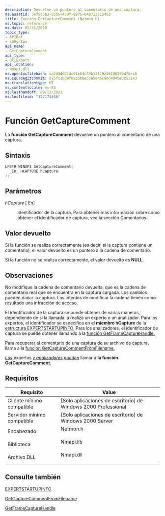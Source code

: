 ```yaml
---
description: Devuelve un puntero al comentario de una captura.
ms.assetid: 3ef5c5b3-5586-469f-8975-049713715403
title: Función GetCaptureComment (Netmon.h)
ms.topic: reference
ms.date: 05/31/2018
topic_type:
- APIRef
- kbSyntax
api_name:
- GetCaptureComment
api_type:
- DllExport
api_location:
- Nmapi.dll
ms.openlocfilehash: ca2d3dd3fdc91c54c49b12119a56180396df5ec5
ms.sourcegitcommit: d75fc10b9f0825bbe5ce5045c90d4045e3c53243
ms.translationtype: MT
ms.contentlocale: es-ES
ms.lasthandoff: 09/13/2021
ms.locfileid: "127171466"
---
```

# <a name="getcapturecomment-function"></a>Función GetCaptureComment

La **función GetCaptureComment** devuelve un puntero al comentario de una captura.

## <a name="syntax"></a>Sintaxis


```C++
LPSTR WINAPI GetCaptureComment(
  _In_ HCAPTURE hCapture
);
```



## <a name="parameters"></a>Parámetros

<dl> <dt>

*hCapture* \[ En\]
</dt> <dd>

Identificador de la captura. Para obtener más información sobre cómo obtener el identificador de captura, vea la sección Comentarios.

</dd> </dl>

## <a name="return-value"></a>Valor devuelto

Si la función se realiza correctamente (es decir, si la captura contiene un comentario), el valor devuelto es un puntero a la cadena de comentario.

Si la función no se realiza correctamente, el valor devuelto es **NULL.**

## <a name="remarks"></a>Observaciones

No modifique la cadena de comentario devuelta, que es la cadena de comentario real que se encuentra en la captura cargada. Los cambios pueden dañar la captura. Los intentos de modificar la cadena tienen como resultado una infracción de acceso.

El identificador de la captura se puede obtener de varias maneras, dependiendo de si la llamada la realiza un experto o un analizador. Para los expertos, el identificador se especifica en el **miembro hCapture** de la [estructura EXPERTSTARTUPINFO.](expertstartupinfo.md) Para los analizadores, el identificador de captura se puede obtener llamando a la [función GetFrameCaptureHandle.](getframecapturehandle.md)

Para recuperar el comentario de una captura de su archivo de captura, llame a la [función GetCaptureCommentFromFilename.](getcapturecommentfromfilename.md)

[*Los*](e.md) expertos [*y analizadores pueden*](p.md) llamar a **la función GetCaptureComment.**

## <a name="requirements"></a>Requisitos



| Requisito | Value |
|-------------------------------------|--------------------------------------------------------------------------------------|
| Cliente mínimo compatible<br/> | \[Solo aplicaciones de escritorio\] de Windows 2000 Professional<br/>                           |
| Servidor mínimo compatible<br/> | \[Solo aplicaciones de escritorio\] de Windows 2000 Server<br/>                                 |
| Encabezado<br/>                   | <dl> <dt>Netmon.h</dt> </dl>  |
| Biblioteca<br/>                  | <dl> <dt>Nmapi.lib</dt> </dl> |
| Archivo DLL<br/>                      | <dl> <dt>Nmapi.dll</dt> </dl> |



## <a name="see-also"></a>Consulte también

<dl> <dt>

[EXPERTSTARTUPINFO](expertstartupinfo.md)
</dt> <dt>

[GetCaptureCommentFromFilename](getcapturecommentfromfilename.md)
</dt> <dt>

[GetFrameCaptureHandle](getframecapturehandle.md)
</dt> </dl>

 

 




